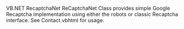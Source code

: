 VB.NET RecaptchaNet
ReCaptchaNet Class provides simple Google Recaptcha implementation using either the robots or classic Recaptcha interface. See Contact.vbhtml for usage.

